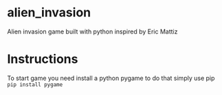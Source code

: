 # alien_invasion
Alien invasion game built with python inspired by Eric Mattiz

# Instructions
To start game you need install a python pygame
to do that simply use pip &nbsp;
``` pip install pygame ```
